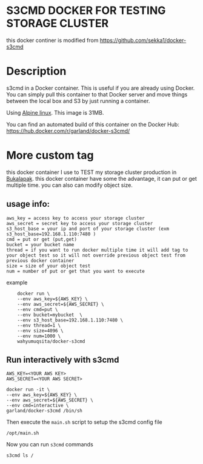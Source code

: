 
S3CMD DOCKER FOR TESTING STORAGE CLUSTER
============
this docker continer is modified from https://github.com/sekka1/docker-s3cmd

# Description

s3cmd in a Docker container.  This is useful if you are already using Docker.
You can simply pull this container to that Docker server and move things between the local box and S3 by just running
a container.

Using [Alpine linux](https://hub.docker.com/_/alpine/).  This image is 31MB.

You can find an automated build of this container on the Docker Hub: https://hub.docker.com/r/garland/docker-s3cmd/

# More custom tag
this docker container I use to TEST my storage cluster production in [Bukalapak](https://github.com/bukalapak). this docker container have some the advantage, it can put or get multiple time. you can also can modify object size.
## usage info:

    aws_key = access key to access your storage cluster
    aws_secret = secret key to access your storage cluster
    s3_host_base = your ip and port of your storage cluster (exm s3_host_base=192.168.1.110:7480 )
    cmd = put or get (put,get)
    bucket = your bucket name
    thread = if you want to run docker multiple time it will add tag to your object test so it will not override previous object test from previous docker container
    size = size of your object test
    num = number of put or get that you want to execute

example 
```
    docker run \
    --env aws_key=${AWS_KEY} \
    --env aws_secret=${AWS_SECRET} \
    --env cmd=put \
    --env bucket=mybucket  \
    --env s3_host_base=192.168.1.110:7480 \
    --env thread=1 \
    --env size=4096 \
    --env num=1000 \
    wahyumuqsita/docker-s3cmd
```

## Run interactively with s3cmd

    AWS_KEY=<YOUR AWS KEY>
    AWS_SECRET=<YOUR AWS SECRET>

    docker run -it \
    --env aws_key=${AWS_KEY} \
    --env aws_secret=${AWS_SECRET} \
    --env cmd=interactive \
    garland/docker-s3cmd /bin/sh

Then execute the `main.sh` script to setup the s3cmd config file

    /opt/main.sh

Now you can run `s3cmd` commands

    s3cmd ls /
